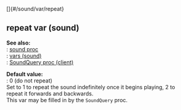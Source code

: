 []{#/sound/var/repeat}    
## repeat var (sound)    
**See also:**    
:   [sound proc](/ref/proc/sound/sound.md)    
:   [vars (sound)](/ref/sound/var/var.md)    
:   [SoundQuery proc (client)](/ref/client/proc/SoundQuery/SoundQuery.md)    
<!-- -->    
**Default value:**    
:   0 (do not repeat)    
Set to 1 to repeat the sound indefinitely once it begins playing, 2 to    
repeat it forwards and backwards.    
This var may be filled in by the `SoundQuery` proc.  